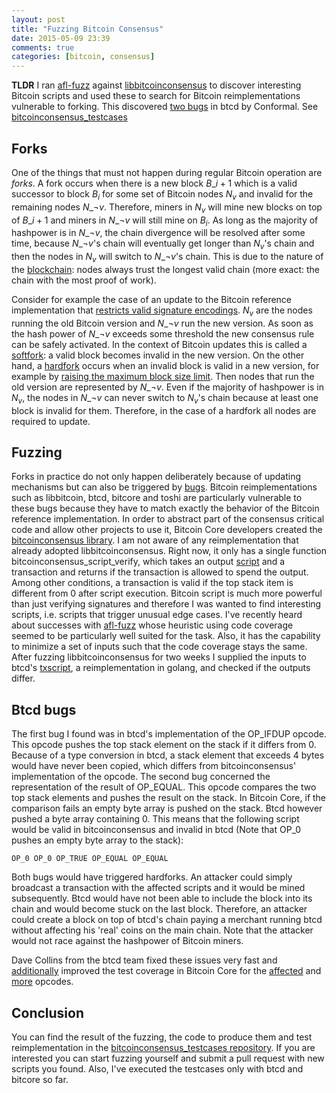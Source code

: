 ```yaml
---
layout: post
title: "Fuzzing Bitcoin Consensus"
date: 2015-05-09 23:39
comments: true
categories: [bitcoin, consensus]
---
```


**TLDR** I ran [afl-fuzz](http://lcamtuf.coredump.cx/afl/) against [libbitcoinconsensus](https://github.com/btcsuite/btcd/commit/f284b9b3947eb33b91e31deec74936855feed61f) to discover interesting Bitcoin scripts and used these to search for Bitcoin reimplementations vulnerable to forking. This discovered [two bugs](https://github.com/btcsuite/btcd/commit/f284b9b3947eb33b91e31deec74936855feed61f) in btcd by Conformal.
See [bitcoinconsensus_testcases](https://github.com/jonasnick/bitcoinconsensus_testcases)

<!-- more -->

Forks
---
One of the things that must not happen during regular Bitcoin operation are *forks*.
A fork occurs when there is a new block $B\_{i+1}$ which is a valid successor to block $B_i$ for some set of Bitcoin nodes $N_v$ and invalid for the remaining nodes $N\_{\neg v}$.
Therefore, miners in $N_v$ will mine new blocks on top of $B\_{i+1}$ and miners in $N\_{\neg v}$ will still mine on $B_i$.
As long as the majority of hashpower is in $N\_{\neg v}$, the chain divergence will be resolved after some time, because $N\_{\neg v}$'s chain will eventually get longer than $N_v$'s chain
and then the nodes in $N_v$ will switch to $N\_{\neg v}$'s chain. 
This is due to the nature of the [blockchain](https://en.bitcoin.it/wiki/Block_chain): nodes always trust the longest valid chain (more exact: the chain with the most proof of work).

Consider for example the case of an update to the Bitcoin reference implementation that [restricts valid signature encodings](https://github.com/bitcoin/bips/blob/ced361de1d47c71e967430e17339be520b71bb1a/bip-0062.mediawiki#block-validity). $N_v$ are the nodes running the old Bitcoin version and $N\_{\neg v}$ run the new version. 
As soon as the hash power of $N\_{\neg v}$ exceeds some threshold the new consensus rule can be safely activated. 
In the context of Bitcoin updates this is called a [softfork](https://en.bitcoin.it/wiki/Softfork): a valid block becomes invalid in the new version.
On the other hand, a [hardfork](https://en.bitcoin.it/wiki/Hardfork) occurs when an invalid block is valid in a new version, for example by [raising the maximum block size limit](http://gavinandresen.ninja/time-to-roll-out-bigger-blocks).
Then nodes that run the old version are represented by $N\_{\neg v}$. Even if the majority of hashpower is in $N_v$, the nodes in $N\_{\neg v}$ can never switch 
to $N_v$'s chain because at least one block is invalid for them. 
Therefore, in the case of a hardfork all nodes are required to update.

Fuzzing
---
Forks in practice do not only happen deliberately because of updating mechanisms but can also be triggered by [bugs](https://github.com/bitcoin/bips/blob/master/bip-0050.mediawiki).
Bitcoin reimplementations such as libbitcoin, btcd, bitcore and toshi are particularly vulnerable to these bugs because they have to match exactly the behavior of the Bitcoin reference implementation.
In order to abstract part of the consensus critical code and allow other projects to use it, Bitcoin Core developers created the [bitcoinconsensus library](http://lcamtuf.coredump.cx/afl/). 
I am not aware of any reimplementation that already adopted libbitcoinconsensus.
Right now, it only has a single function bitcoinconsensus_script_verify, which takes an output [script](https://en.bitcoin.it/wiki/Script) and a transaction and returns if the transaction is allowed to spend the output.
Among other conditions, a transaction is valid if the top stack item is different from 0 after script execution.
Bitcoin script is much more powerful than just verifying signatures and therefore I was wanted to find interesting scripts, i.e. scripts that trigger unusual edge cases.
I've recently heard about successes with [afl-fuzz](http://lcamtuf.coredump.cx/afl/) whose heuristic using code coverage seemed to be particularly well suited for the task.
Also, it has the capability to minimize a set of inputs such that the code coverage stays the same. 
After fuzzing libbitcoinconsensus for two weeks I supplied the inputs to btcd's [txscript](https://github.com/btcsuite/btcd/tree/master/txscript), a reimplementation in golang, and checked if the outputs differ.

Btcd bugs
---
The first bug I found was in btcd's implementation of the OP\_IFDUP opcode. This opcode pushes the top stack element on the stack if it differs from 0.
Because of a type conversion in btcd, a stack element that exceeds 4 bytes would have never been copied, which differs from bitcoinconsensus' implementation of the opcode.
The second bug concerned the representation of the result of OP\_EQUAL. 
This opcode compares the two top stack elements and pushes the result on the stack.
In Bitcoin Core, if the comparison fails an empty byte array is pushed on the stack. 
Btcd however pushed a byte array containing 0.
This means that the following script would be valid in bitcoinconsensus and invalid in btcd (Note that OP\_0 pushes an empty byte array to the stack):
```
OP_0 OP_0 OP_TRUE OP_EQUAL OP_EQUAL
```

Both bugs would have triggered hardforks. An attacker could simply broadcast a transaction with the affected scripts and it would be mined subsequently.
Btcd would have not been able to include the block into its chain and would become stuck on the last block.
Therefore, an attacker could create a block on top of btcd's chain paying a merchant running btcd without affecting his 'real' coins on the main chain. 
Note that the attacker would not race against the hashpower of Bitcoin miners.

Dave Collins from the btcd team fixed these issues very fast and [additionally](https://github.com/bitcoin/bitcoin/pull/6075/commits) improved the test coverage in Bitcoin Core for the [affected](https://github.com/bitcoin/bitcoin/pull/6112) and [more](https://github.com/bitcoin/bitcoin/pull/6075) opcodes.

Conclusion
---
You can find the result of the fuzzing, the code to produce them and test reimplementation in the [bitcoinconsensus_testcases repository](https://github.com/jonasnick/bitcoinconsensus_testcases).
If you are interested you can start fuzzing yourself and submit a pull request with new scripts you found. 
Also, I've executed the testcases only with btcd and bitcore so far.
